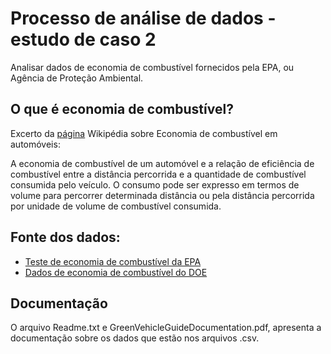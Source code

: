 # Processo de análise de dados - estudo de caso 2

Analisar dados de economia de combustível fornecidos pela EPA, ou Agência de Proteção Ambiental.

## O que é economia de combustível?
Excerto da [página](https://en.wikipedia.org/wiki/Fuel_economy_in_automobiles) Wikipédia sobre Economia de combustível em automóveis:

A economia de combustível de um automóvel e a relação de eficiência de combustível entre a distância percorrida e a quantidade de combustível consumida pelo veículo. O consumo pode ser expresso em termos de volume para percorrer determinada distância ou pela distância percorrida por unidade de volume de combustível consumida.

## Fonte dos dados:

* [Teste de economia de combustível da EPA](https://www.epa.gov/compliance-and-fuel-economy-data/data-cars-used-testing-fuel-economy)
* [Dados de economia de combustível do DOE](http://www.fueleconomy.gov/feg/download.shtml/)


## Documentação

O arquivo Readme.txt e GreenVehicleGuideDocumentation.pdf, apresenta a documentação sobre os dados que estão nos arquivos .csv.



